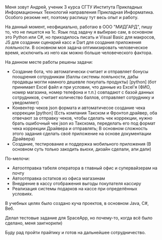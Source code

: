 Меня зовут Андрей, ученик 3 курса СГТУ Института Прикладных Информационных Технологий направления Прикладная Информатика.
Особого резюме нет, поэтому распишу тут весь опыт и работу.

На данный момент, неофициально, работаю в ООО "МИДГАРД", пишу то, что не пишется на 1с. 
Язык под задачу я выбираю сам, в основном это Python или C#, но приходилось писать и Visual Basic для макросов, JS для создании сценарий касс и Dart для создания приложения лояльности.
В основном моя задача оптимизировать человеческое время, исключить из него как можно больше человеческого фактора.

На данном месте работы решены задачи:

- Создание бота, что автоматически считает и отправляет бонусы поощрения сотрудникам (баллы системы лояльности, дабы продавцы могли намного дешевле покупать продукты) [python]
(бот принимает Excel файл и при условии, что данные из Excel'я (ФИО, номер магазина, номер телефона и т.п.) совпадают с базой данных сотрудников, считает количество баллов, отправляет сотруднику и уведомляет) 
- Конвентер чеков json формата и автоматичесое создание чека коррекции [python]
(Есть компания Такском и Фронтол драйвер, оба отвечают за отправку чеков, чтобы сделать чек коррекции, нужно брать ошибочный чек json из Такскома, переделать его под формат чека коррекции Драйвера и отправлять;
В основном сложность этого задания сделать своё приложение на основе документации Драйвера)
- Создание, тестирование и поддержка мобильного приложения
(В основном суть только закодить вьюхи, дизайн сделали, апи дали)

По-мелочи:
- Автоотправка табеля оператора в главный офис и супервайзерам на почту
- Автоотправка остатков из офиса магазинам
- Внедрение в кассу отображения выгоды покупателя кассиру
- Реализация системы подарков на кассе при определённых условиях.

В учебных целях было создано куча проектов, в основном Java, C#, Веб.

Делал тестовые задание для SpaceApp, но почему-то, когда всё было сделано, меня заигнорили)

Буду рад пройти прайтику и готов на дальнейшее сотрудничество. 
